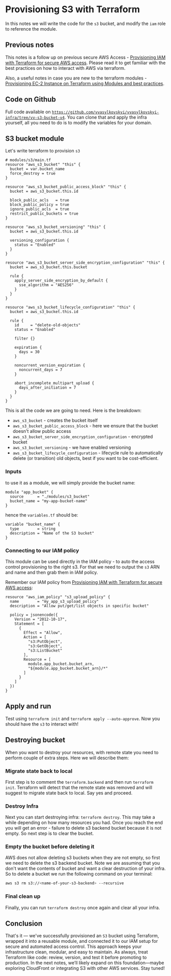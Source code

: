 # Provisioning S3 with Terraform

In this notes we will write the code for the `s3` bucket, and modify the `iam` role to reference the module. 

## Previous notes

This notes is a follow up on previous secure AWS Access - [Provisioning IAM with Terraform for secure AWS access](https://www.vvasylkovskyi.com/posts/provisioning-iam-with-terraform). Please read it to get familiar with the best practices on how to interact with AWS via terraform. 

Also, a useful notes in case you are new to the terraform modules - [Provisioning EC-2 Instance on Terraform using Modules and best practices](https://www.vvasylkovskyi.com/posts/terraform-modularizing).

## Code on Github

Full code available on [`https://github.com/vvasylkovskyi/vvasylkovskyi-infra/tree/vv-s3-bucket-v4`](https://github.com/vvasylkovskyi/vvasylkovskyi-infra/tree/vv-s3-bucket-v4). You can clone that and apply the infra yourself, all you need to do is to modify the variables for your domain.

## S3 bucket module 

Let's write terraform to provision `s3`


```hcl
# modules/s3/main.tf
resource "aws_s3_bucket" "this" {
  bucket = var.bucket_name
  force_destroy = true
}

resource "aws_s3_bucket_public_access_block" "this" {
  bucket = aws_s3_bucket.this.id

  block_public_acls   = true
  block_public_policy = true
  ignore_public_acls  = true
  restrict_public_buckets = true
}

resource "aws_s3_bucket_versioning" "this" {
  bucket = aws_s3_bucket.this.id

  versioning_configuration {
    status = "Enabled"
  }
}

resource "aws_s3_bucket_server_side_encryption_configuration" "this" {
  bucket = aws_s3_bucket.this.bucket

  rule {
    apply_server_side_encryption_by_default {
      sse_algorithm = "AES256"
    }
  }
}

resource "aws_s3_bucket_lifecycle_configuration" "this" {
  bucket = aws_s3_bucket.this.id

  rule {
    id     = "delete-old-objects"
    status = "Enabled"

    filter {}

    expiration {
      days = 30
    }

    noncurrent_version_expiration {
      noncurrent_days = 7
    }

    abort_incomplete_multipart_upload {
      days_after_initiation = 7
    }
  }
}
```

This is all the code we are going to need. Here is the breakdown: 

  - `aws_s3_bucket` - creates the bucket itself
  - `aws_s3_bucket_public_access_block` - here we ensure that the bucket doesn't allow public access
  - `aws_s3_bucket_server_side_encryption_configuration` - encrypted bucket
  - `aws_s3_bucket_versioning` - we have enabled versioning
  - `aws_s3_bucket_lifecycle_configuration` - lifecycle rule to automatically delete (or transition) old objects, best if you want to be cost-efficient. 

### Inputs

to use it as a module, we will simply provide the bucket name: 

```hcl
module "app_bucket" {
  source      = "./modules/s3_bucket"
  bucket_name = "my-app-bucket-name"
}
```

hence the `variables.tf` should be: 

```hcl
variable "bucket_name" {
  type        = string
  description = "Name of the S3 bucket"
}
```

### Connecting to our IAM policy

This module can be used directly in the IAM policy - to auto the access control provisioning to the right s3. For that we need to output the `s3` ARN and name and then grab them in IAM policy. 

Remember our IAM policy from [Provisioning IAM with Terraform for secure AWS access](https://www.vvasylkovskyi.com/posts/provisioning-iam-with-terraform): 

```hcl
resource "aws_iam_policy" "s3_upload_policy" {
  name        = "my_app_s3_upload_policy"
  description = "Allow put/get/list objects in specific bucket"

  policy = jsonencode({
    Version = "2012-10-17",
    Statement = [
      {
        Effect = "Allow",
        Action = [
          "s3:PutObject",
          "s3:GetObject",
          "s3:ListBucket"
        ],
        Resource = [
          module.app_bucket.bucket_arn,
          "${module.app_bucket.bucket_arn}/*"
        ]
      }
    ]
  })
}
```

## Apply and run 

Test using `terraform init` and `terraform apply --auto-approve`. Now you should have the `s3` to interact with! 

## Destroying bucket

When you want to destroy your resources, with remote state you need to perform couple of extra steps. Here we will describe them: 

### Migrate state back to local

First step is to comment the `terraform.backend` and then run `terraform init`. Terraform will detect that the remote state was removed and will suggest to migrate state back to local. Say yes and proceed. 

### Destroy Infra

Next you can start destroying infra: `terraform destroy`. This may take a while depending on how many resources you had. Once you reach the end you will get an error - failure to delete s3 backend bucket because it is not empty. So next step is to clear the bucket.

### Empty the bucket before deleting it

AWS does not allow deleting s3 buckets when they are not empty, so first we need to delete the s3 backend bucket. Note we are assuming that you don't want the contents of bucket and want a clear destruction of your infra. So to delete a bucket we run the following command on your terminal: 

```sh
aws s3 rm s3://<name-of-your-s3-backend> --recursive
```

### Final clean up

Finally, you can run `terraform destroy` once again and clear all your infra. 

## Conclusion

That's it — we've successfully provisioned an `S3` bucket using Terraform, wrapped it into a reusable module, and connected it to our IAM setup for secure and automated access control. This approach keeps your infrastructure clean, modular, and easy to maintain. As always, treat Terraform like code: review, version, and test it before promoting to production. In the next notes, we’ll likely expand on this foundation—maybe exploring CloudFront or integrating S3 with other AWS services. Stay tuned!